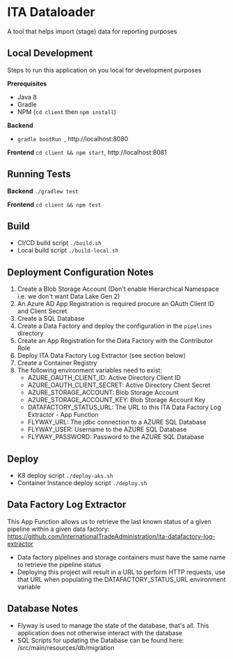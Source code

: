 # ITA Dataloader
A tool that helps import (stage) data for reporting purposes

## Local Development
Steps to run this application on you local for development purposes

**Prerequisites** 
 - Java 8
 - Gradle
 - NPM (`cd client` then `npm install`)

**Backend** 
 - `gradle bootRun `, http://localhost:8080

**Frontend** `cd client && npm start`, http://localhost:8081

## Running Tests

**Backend** `./gradlew test`

**Frontend**  `cd client && npm test`

## Build
 - CI/CD build script ```./build.sh```
 - Local build script ```./build-local.sh```

## Deployment Configuration Notes
1. Create a Blob Storage Account (Don't enable Hierarchical Namespace i.e. we don't want Data Lake Gen 2)
1. An Azure AD App Registration is required procure an OAuth Client ID and Client Secret
1. Create a SQL Database
1. Create a Data Factory and deploy the configuration in the `pipelines` directory
1. Create an App Registration for the Data Factory with the Contributor Role
1. Deploy ITA Data Factory Log Extractor (see section below)
1. Create a Container Registry
1. The following environment variables need to exist:
    - AZURE_OAUTH_CLIENT_ID: Active Directory Client ID
    - AZURE_OAUTH_CLIENT_SECRET: Active Directory Client Secret
    - AZURE_STORAGE_ACCOUNT: Blob Storage Account
    - AZURE_STORAGE_ACCOUNT_KEY: Blob Storage Account Key
    - DATAFACTORY_STATUS_URL: The URL to this ITA Data Factory Log Extractor - App Function
    - FLYWAY_URL: The jdbc connection to a AZURE SQL Database
    - FLYWAY_USER: Username to the AZURE SQL Database
    - FLYWAY_PASSWORD: Password to the AZURE SQL Database

## Deploy
 - K8 deploy script ```./deploy-aks.sh```
 - Container Instance deploy script ```./deploy.sh```

## Data Factory Log Extractor
This App Function allows us to retrieve the last known status of a given pipeline within a given data factory:
    <https://github.com/InternationalTradeAdministration/ita-datafactory-log-extractor>
 - Data factory pipelines and storage containers must have the same name to retrieve the pipeline status
 - Deploying this project will result in a URL to perform HTTP requests, use that URL when populating the DATAFACTORY_STATUS_URL environment variable

## Database Notes
 - Flyway is used to manage the state of the database, that's all. This application does not otherwise interact with the database
 - SQL Scripts for updating the Database can be found here:  /src/main/resources/db/migration
 